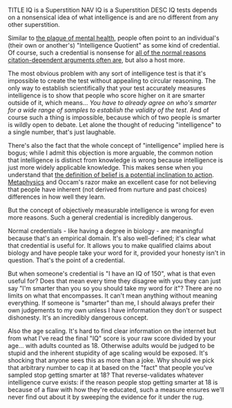 TITLE IQ is a Superstition
NAV IQ is a Superstition
DESC IQ tests depends on a nonsensical idea of what intelligence is and are no different from any other superstition.

Similar to [the plague of mental health](/protagonism/mental_health), people often point to an individual's (their own or another's) "Intelligence Quotient" as some kind of credential. Of course, such a credential is nonsense for [all of the normal reasons citation-dependent arguments often are](/argument/citations), but also a host more.

The most obvious problem with any sort of intelligence test is that it's impossible to create the test without appealing to circular reasoning. The only way to establish scientifically that your test accurately measures intelligence is to show that people who score higher on it are smarter outside of it, which means... *You have to already agree on who's smarter for a wide range of samples to establish the validity of the test*. And of course such a thing is impossible, because which of two people is smarter is wildly open to debate. Let alone the thought of reducing "intelligence" to a single number, that's just laughable.

There's also the fact that the whole concept of "intelligence" implied here is bogus; while I admit this objection is more arguable, the common notion that intelligence is distinct from knowledge is wrong because intelligence is just more widely applicable knowledge. This makes sense when you understand that [the definition of belief is a potential inclination to action](/protagonism/soul_anatomy). [Metaphysics](/protagonism/metaphysics) and Occam's razor make an excellent case for not believing that people have inherent (not derived from nurture and past choices) differences in how well they learn.

But the concept of objectively measurable intelligence is wrong for even more reasons. Such a general credential is incredibly dangerous.

Normal credentials - like having a degree in biology - are meaningful because that's an empirical domain. It's also well-defined; it's clear what that credential is useful for. It allows you to make qualified claims about biology and have people take your word for it, provided your honesty isn't in question. That's the point of a credential.

But when someone's credential is "I have an IQ of 150", what is that even useful for? Does that mean every time they disagree with you they can just say "I'm smarter than you so you should take my word for it"? There are no limits on what that encompasses. It can't mean anything without meaning everything. If someone is "smarter" than me, I should always prefer their own judgements to my own unless I have information they don't or suspect dishonesty. It's an incredibly dangerous concept.

Also the age scaling. It's hard to find clear information on the internet but from what I've read the final "IQ" score is your raw score divided by your age... with adults counted as 18. Otherwise adults would be judged to be stupid and the inherent stupidity of age scaling would be exposed. It's shocking that anyone sees this as more than a joke. Why should we pick that arbitrary number to cap it at based on the "fact" that people you've sampled stop getting smarter at 18? That reverse-validates whatever intelligence curve exists: if the reason people stop getting smarter at 18 is because of a flaw with how they're educated, such a measure ensures we'll never find out about it by sweeping the evidence for it under the rug.
